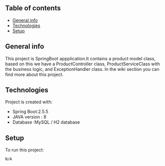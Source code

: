 ## Table of contents
* [General info](#general-info)
* [Technologies](#technologies)
* [Setup](#setup)

## General info
This project is SpringBoot appplication.It contains a product model class, based on this we have a ProductController class, 
ProductServiceClass with the business logic, and ExceptionHandler class. 
In the wiki section you can find more about this project.
	
## Technologies
Project is created with:
* Spring Boot:2.5.5
* JAVA version : 8
* Database :MySQL / H2 database
	
## Setup
To run this project:

```
N/A
```
